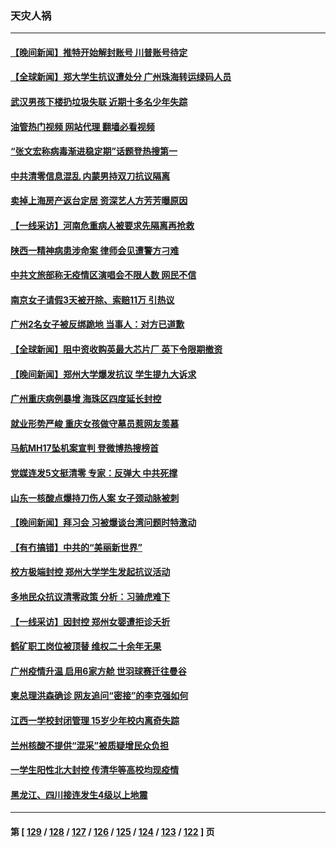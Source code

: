 ### 天灾人祸
---
#### [【晚间新闻】推特开始解封账号 川普账号待定](../../pages/ncid280/n13868807.md?11200045) 
#### [【全球新闻】郑大学生抗议遭处分 广州珠海转运绿码人员](../../pages/ncid280/n13868806.md?11200045) 
#### [武汉男孩下楼扔垃圾失联 近期十多名少年失踪](../../pages/ncid280/n13869080.md?11200045) 
#### [油管热门视频 网站代理 翻墙必看视频](http://138.2.39.72:81/youtube.html?epic-marker?11200045)
#### [“张文宏称病毒渐进稳定期”话题登热搜第一](../../pages/ncid280/n13868956.md?11200045) 
#### [中共清零信息混乱 内蒙男持双刀抗议隔离](../../pages/ncid280/n13868764.md?11200045) 
#### [卖掉上海房产返台定居 资深艺人方芳芳曝原因](../../pages/ncid280/n13868760.md?11200045) 
#### [【一线采访】河南危重病人被要求先隔离再抢救](../../pages/ncid280/n13868552.md?11200045) 
#### [陕西一精神病患涉命案 律师会见遭警方刁难](../../pages/ncid280/n13853876.md?11200045) 
#### [中共文旅部称无疫情区演唱会不限人数 网民不信](../../pages/ncid280/n13868471.md?11200045) 
#### [南京女子请假3天被开除、索赔11万 引热议](../../pages/ncid280/n13868479.md?11200045) 
#### [广州2名女子被反绑跪地 当事人：对方已道歉](../../pages/ncid280/n13868426.md?11200045) 
#### [【全球新闻】阻中资收购英最大芯片厂 英下令限期撤资](../../pages/ncid280/n13868099.md?11200045) 
#### [【晚间新闻】郑州大学爆发抗议 学生提九大诉求](../../pages/ncid280/n13868100.md?11200045) 
#### [广州重庆病例暴增 海珠区四度延长封控](../../pages/ncid280/n13868195.md?11200045) 
#### [就业形势严峻 重庆女孩做守墓员惹网友羡慕](../../pages/ncid280/n13868247.md?11200045) 
#### [马航MH17坠机案宣判 登微博热搜榜首](../../pages/ncid280/n13868181.md?11200045) 
#### [党媒连发5文挺清零 专家：反弹大 中共死撑](../../pages/ncid280/n13867778.md?11200045) 
#### [山东一核酸点爆持刀伤人案 女子颈动脉被刺](../../pages/ncid280/n13867895.md?11200045) 
#### [【晚间新闻】拜习会 习被爆谈台湾问题时特激动](../../pages/ncid280/n13867705.md?11200045) 
#### [【有冇搞错】中共的“美丽新世界”](../../pages/ncid280/n13867722.md?11200045) 
#### [校方极端封控 郑州大学学生发起抗议活动](../../pages/ncid280/n13867620.md?11200045) 
#### [多地民众抗议清零政策 分析：习骑虎难下](../../pages/ncid280/n13867279.md?11200045) 
#### [【一线采访】因封控 郑州女婴遭拒诊夭折](../../pages/ncid280/n13867175.md?11200045) 
#### [鹤矿职工岗位被顶替 维权二十余年无果](../../pages/ncid280/n13866928.md?11200045) 
#### [广州疫情升温 启用6家方舱 世羽球赛迁往曼谷](../../pages/ncid280/n13867015.md?11200045) 
#### [柬总理洪森确诊 网友追问“密接”的李克强如何](../../pages/ncid280/n13866886.md?11200045) 
#### [江西一学校封闭管理 15岁少年校内离奇失踪](../../pages/ncid280/n13867014.md?11200045) 
#### [兰州核酸不提供“混采”被质疑增民众负担](../../pages/ncid280/n13866904.md?11200045) 
#### [一学生阳性北大封控 传清华等高校均现疫情](../../pages/ncid280/n13866802.md?11200045) 
#### [黑龙江、四川接连发生4级以上地震](../../pages/ncid280/n13866772.md?11200045) 

---
#### 第 [ [129](./129.md?11200045) / [128](./128.md?11200045) / [127](./127.md?11200045) / [126](./126.md?11200045) / [125](./125.md?11200045) / [124](./124.md?11200045) / [123](./123.md?11200045) / [122](./122.md?11200045) ] 页
